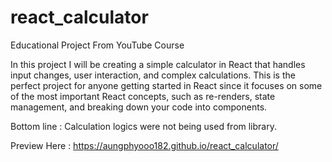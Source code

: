 # react_calculator
Educational Project From YouTube Course

In this project I will be creating a simple calculator in React that handles input changes, user interaction, and complex calculations. This is the perfect project for anyone getting started in React since it focuses on some of the most important React concepts, such as re-renders, state management, and breaking down your code into components.

Bottom line : Calculation logics were not being used from library. 

Preview Here : https://aungphyooo182.github.io/react_calculator/
